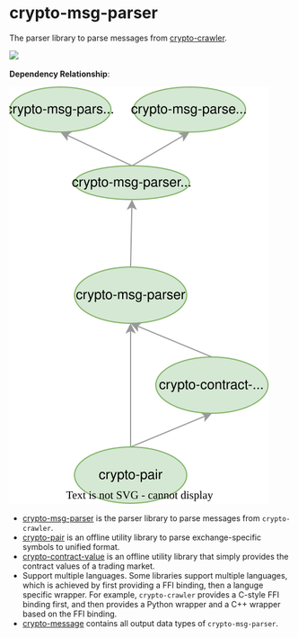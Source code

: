 # crypto-msg-parser

The parser library to parse messages from [crypto-crawler](https://github.com/crypto-crawler/crypto-crawler-rs/tree/main/crypto-crawler).

[![](https://img.shields.io/github/workflow/status/crypto-crawler/crypto-msg-parser/CI/main)](https://github.com/crypto-crawler/crypto-msg-parser/actions?query=branch%3Amain)


**Dependency Relationship**:

![](./crypto-msg-parser.svg)

- [crypto-msg-parser](./crypto-msg-parser) is the parser library to parse messages from `crypto-crawler`.
- [crypto-pair](./crypto-pair) is an offline utility library to parse exchange-specific symbols to unified format.
- [crypto-contract-value](./crypto-pair) is an offline utility library that simply provides the contract values of a trading market.
- Support multiple languages. Some libraries support multiple languages, which is achieved by first providing a FFI binding, then a languge specific wrapper. For example, `crypto-crawler` provides a C-style FFI binding first, and then provides a Python wrapper and a C++ wrapper based on the FFI binding.
- [crypto-message](./crypto-message) contains all output data types of `crypto-msg-parser`.
